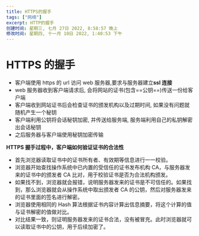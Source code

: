 ```yaml
---
title: HTTPS的握手
tags: ["网络"]
excerpt: HTTP的握手
创建时间: 星期三, 七月 27日 2022, 8:58:57 晚上
修改时间: 星期四, 十一月 10日 2022, 1:40:53 下午
---
```


# HTTPS 的握手

- 客户端使用 https 的 url 访问 web 服务器,要求与服务器建立**ssl 连接**
- web 服务器收到客户端请求后, 会将网站的证书(包含==公钥==)传送一份给客户端
- 客户端收到网站证书后会检查证书的颁发机构以及过期时间, 如果没有问题就随机产生一个秘钥
- 客户端利用公钥将会话秘钥加密, 并传送给服务端, 服务端利用自己的私钥解密出会话秘钥
- 之后服务器与客户端使用秘钥加密传输

**HTTPS 握手过程中，客户端如何验证证书的合法性**

- 首先浏览器读取证书中的证书所有者、有效期等信息进行一一校验。
- 浏览器开始查找操作系统中已内置的受信任的证书发布机构 CA，与服务器发来的证书中的颁发者 CA 比对，用于校验证书是否为合法机构颁发。
- 如果找不到，浏览器就会报错，说明服务器发来的证书是不可信任的。如果找到，那么浏览器就会从操作系统中取出颁发者 CA 的公钥，然后对服务器发来的证书里面的签名进行解密。
- 浏览器使用相同的 Hash 算法根据证书内容计算出信息摘要，将这个计算的值与证书解密的值做对比。
- 对比结果一致，则证明服务器发来的证书合法，没有被冒充。此时浏览器就可以读取证书中的公钥，用于后续加密了。
